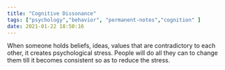 ```yaml
---
title: "Cognitive Dissonance"
tags: ["psychology","behavior", "permanent-notes","cognition" ]
date: 2021-01-22 18:50:16
---
```


When someone holds beliefs, ideas, values that are contradictory to each other, it creates psychological stress. People will do all they can to change them till it becomes consistent so as to reduce the stress. 
